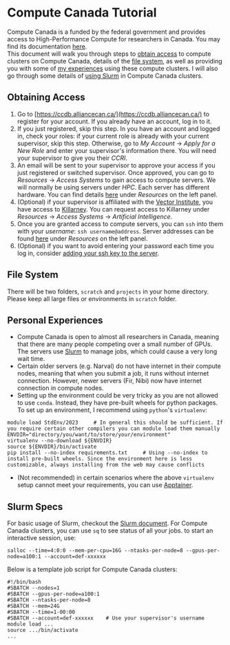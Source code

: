 # Compute Canada Tutorial
Compute Canada is a funded by the federal government and provides access to High-Performance Compute for researchers in Canada. You may find its documentation [here](https://docs.alliancecan.ca/wiki/Technical_documentation).  
This document will walk you through steps to [obtain access](#obtaining-access) to compute clusters on Compute Canada, details of the [file system](#file-system), as well as providing you with some of [my experiences](#personal-experiences) using these compute clusters. I will also go through some details of [using Slurm](#slurm-specs) in Compute Canada clusters.

## Obtaining Access
1. Go to [https://ccdb.alliancecan.ca/](https://ccdb.alliancecan.ca/) to register for your account. If you already have an account, log in to it.
2. If you just registered, skip this step. In you have an account and logged in, check your roles: if your current role is already with your current supervisor, skip this step. Otherwise, go to _My Account_ -> _Apply for a New Role_ and enter your supervisor's information there. You will need your supervisor to give you their _CCRI_.
3. An email will be sent to your supervisor to approve your access if you just registered or switched supervisor. Once approved, you can go to _Resources_ -> _Access Systems_ to gain access to compute servers. We will normally be using servers under _HPC_. Each server has different hardware. You can find details [here](https://docs.alliancecan.ca/wiki/Technical_documentation) under _Resources_ on the left panel.
4. (Optional) if your supervisor is affiliated with the [Vector Institute](https://vectorinstitute.ai/), you have access to [Killarney](https://docs.alliancecan.ca/wiki/Killarney). You can request access to Killarney under _Resources_ -> _Access Systems_ -> _Artificial Intelligence_.
5. Once you are granted access to compute servers, you can `ssh` into them with your _username_: `ssh username@address`. Server addresses can be found [here](https://docs.alliancecan.ca/wiki/Technical_documentation) under _Resources_ on the left panel.
6. (Optional) if you want to avoid entering your password each time you log in, consider [adding your ssh key to the server](../technical/ssh_key.md).

## File System
There will be two folders, `scratch` and `projects` in your home directory. Please keep all large files or environments in `scratch` folder.

## Personal Experiences
- Compute Canada is open to almost all researchers in Canada, meaning that there are many people competing over a small number of GPUs. The servers use [Slurm](../technical/slurm.md) to manage jobs, which could cause a very long wait time.
- Certain older servers (e.g. Narval) do not have internet in their compute nodes, meaning that when you submit a job, it runs without internet connection. However, newer servers (Fir, Nibi) now have internet connection in compute nodes.
- Setting up the environment could be very tricky as you are not allowed to use `conda`. Instead, they have pre-built wheels for python packages. To set up an environment, I recommend using `python`'s `virtualenv`:
```shell
module load StdEnv/2023     # In general this should be sufficient. If you require certain other compilers you can module load them manually
ENVDIR="directory/you/want/to/store/your/environment"
virtualenv --no-download ${ENVDIR}
source ${ENVDIR}/bin/activate
pip install --no-index requirements.txt     # Using --no-index to install pre-built wheels. Since the environment here is less customizable, always installing from the web may cause conflicts
```
- (Not recommended) in certain scenarios where the above `virtualenv` setup cannot meet your requirements, you can use [Apptainer](../technical/apptainer.md).

## Slurm Specs
For basic usage of Slurm, checkout the [Slurm document](../technical/slurm.md). For Compute Canada clusters, you can use `sq` to see status of all your jobs. to start an interactive session, use:
```shell
salloc --time=4:0:0 --mem-per-cpu=16G --ntasks-per-node=8 --gpus-per-node=a100:1 --account=def-xxxxxx
```
Below is a template job script for Compute Canada clusters:
```shell
#!/bin/bash
#SBATCH --nodes=1
#SBATCH --gpus-per-node=a100:1
#SBATCH --ntasks-per-node=8
#SBATCH --mem=24G
#SBATCH --time=1-00:00
#SBATCH --account=def-xxxxxx    # Use your supervisor's username
module load ...
source .../bin/activate
...
```